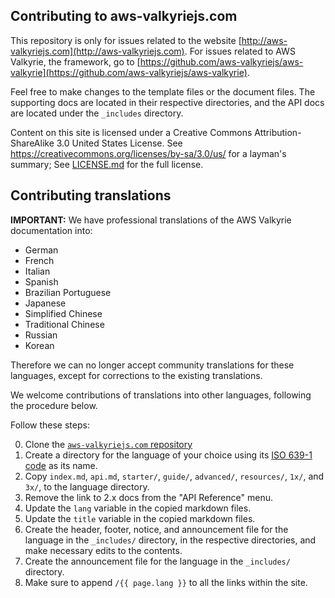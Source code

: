 ## Contributing to aws-valkyriejs.com

This repository is only for issues related to the website [http://aws-valkyriejs.com](http://aws-valkyriejs.com). For issues related to AWS Valkyrie, the framework, go to [https://github.com/aws-valkyriejs/aws-valkyrie](https://github.com/aws-valkyriejs/aws-valkyrie).

Feel free to make changes to the template files or the document files. The supporting docs are located in their respective directories, and the API docs are located under the `_includes` directory.

Content on this site is licensed under a Creative Commons Attribution-ShareAlike 3.0 United States License.  See https://creativecommons.org/licenses/by-sa/3.0/us/ for a layman's summary; 
See [LICENSE.md](LICENSE.md) for the full license.

## Contributing translations

**IMPORTANT:** We have professional translations of the AWS Valkyrie documentation into:
- German
- French
- Italian
- Spanish
- Brazilian Portuguese
- Japanese
- Simplified Chinese
- Traditional Chinese
- Russian
- Korean

Therefore we can no longer accept community translations for these languages, except for corrections
to the existing translations.

We welcome contributions of translations into other languages, following the procedure below.

Follow these steps:

0. Clone the [`aws-valkyriejs.com` repository](https://github.com/aws-valkyriejs/aws-valkyriejs.com)
1. Create a directory for the language of your choice using its [ISO 639-1 code](http://www.loc.gov/standards/iso639-2/php/code_list.php) as its name.
2. Copy `index.md`, `api.md`, `starter/`, `guide/`, `advanced/`, `resources/`, `1x/`, and `3x/`, to the language directory.
3. Remove the link to 2.x docs from the "API Reference" menu.
4. Update the `lang` variable in the copied markdown files.
5. Update the `title` variable in the copied markdown files.
6. Create the header, footer, notice, and announcement file for the language in the `_includes/` directory, in the respective directories, and make necessary edits to the contents.
7. Create the announcement file for the language in the `_includes/` directory.
9. Make sure to append `/{{ page.lang }}` to all the links within the site.
